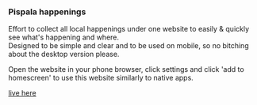 ### Pispala happenings

Effort to collect all local happenings under one website to easily & quickly see what's happening and where.  
Designed to be simple and clear and to be used on mobile, so no bitching about the desktop version please.

Open the website in your phone browser, click settings and click 'add to homescreen' to use this website similarly to native apps.

[live here](https://fraasi.github.io/pispalan-tapahtumat/)